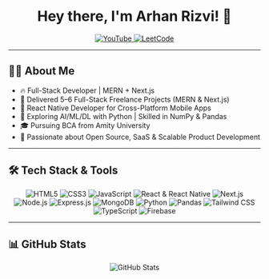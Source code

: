 <h1 align="center">Hey there, I'm Arhan Rizvi! 🚀</h1>

<p align="center">
<a href="https://www.youtube.com/c/syedarhanofficial" target="blank">
<img src="https://img.icons8.com/color/48/youtube-play.png" alt="YouTube" />
</a>

<a href="https://www.leetcode.com/syedarhanrizvi" target="blank">
<img src="https://img.icons8.com/external-tal-revivo-shadow-tal-revivo/48/external-level-up-your-coding-skills-and-quickly-land-a-job-logo-shadow-tal-revivo.png" alt="LeetCode" />
</a>
</p>

---

## 👨‍💻 About Me

- 🔥 Full-Stack Developer | MERN + Next.js  
- 💼 Delivered 5–6 Full-Stack Freelance Projects (MERN & Next.js)  
- 📱 React Native Developer for Cross-Platform Mobile Apps  
- 🤖 Exploring AI/ML/DL with Python | Skilled in NumPy & Pandas  
- 🎓 Pursuing BCA from Amity University  
- 🚀 Passionate about Open Source, SaaS & Scalable Product Development  

---

## 🛠️ Tech Stack & Tools

<p align="center">
<img src="https://img.icons8.com/color/48/html-5--v1.png" alt="HTML5" />
<img src="https://img.icons8.com/color/48/css3.png" alt="CSS3" />
<img src="https://img.icons8.com/color/48/javascript--v1.png" alt="JavaScript" />
<img src="https://img.icons8.com/color/48/react-native.png" alt="React & React Native" />
<img src="https://img.icons8.com/color/48/nextjs.png" alt="Next.js" />
<img src="https://img.icons8.com/color/48/nodejs.png" alt="Node.js" />
<img src="https://img.icons8.com/color/48/express-js.png" alt="Express.js" />
<img src="https://img.icons8.com/color/48/mongodb.png" alt="MongoDB" />
<img src="https://img.icons8.com/color/48/python.png" alt="Python" />
<img src="https://img.icons8.com/color/48/pandas.png" alt="Pandas" />
<img src="https://img.icons8.com/color/48/tailwindcss.png" alt="Tailwind CSS" />
<img src="https://img.icons8.com/color/48/typescript.png" alt="TypeScript" />
<img src="https://img.icons8.com/color/48/firebase.png" alt="Firebase" />
</p>

---

## 📊 GitHub Stats

<p align="center">
<img src="https://github-readme-stats.vercel.app/api?username=syedarhanrizvi&show_icons=true&locale=en&theme=radical" alt="GitHub Stats" />
</p>
